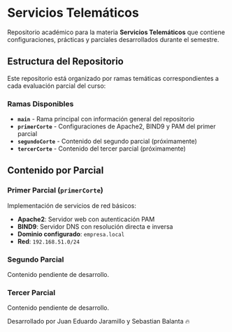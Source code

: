 # Servicios Telemáticos

Repositorio académico para la materia **Servicios Telemáticos** que contiene configuraciones, prácticas y parciales desarrollados durante el semestre.

## Estructura del Repositorio

Este repositorio está organizado por ramas temáticas correspondientes a cada evaluación parcial del curso:

### Ramas Disponibles

- **`main`** - Rama principal con información general del repositorio
- **`primerCorte`** - Configuraciones de Apache2, BIND9 y PAM del primer parcial
- **`segundoCorte`** - Contenido del segundo parcial (próximamente)
- **`tercerCorte`** - Contenido del tercer parcial (próximamente)

## Contenido por Parcial

### Primer Parcial (`primerCorte`)

Implementación de servicios de red básicos:

- **Apache2**: Servidor web con autenticación PAM
- **BIND9**: Servidor DNS con resolución directa e inversa
- **Dominio configurado**: `empresa.local`
- **Red**: `192.168.51.0/24`

### Segundo Parcial

Contenido pendiente de desarrollo.

### Tercer Parcial

Contenido pendiente de desarrollo.

Desarrollado por Juan Eduardo Jaramillo y Sebastian Balanta 🔥
